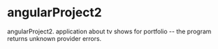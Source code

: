 angularProject2
===============

angularProject2.  application about tv shows for portfolio
-- the program returns unknown provider errors.
